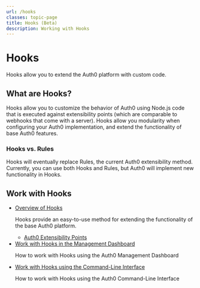 ```yaml
---
url: /hooks
classes: topic-page
title: Hooks (Beta)
description: Working with Hooks
---
```


<div class="topic-page-header">
  <div data-name="example" class="topic-page-badge"></div>
  <h1>Hooks</h1>
  <p>
    Hooks allow you to extend the Auth0 platform with custom code.
  </p>
</div>

<h2>What are Hooks?</h2>
<p>
  Hooks allow you to customize the behavior of Auth0 using Node.js code that is executed against extensibility points (which are comparable to webhooks that come with a server). Hooks allow you modularity when configuring your Auth0 implementation, and extend the functionality of base Auth0 features.
</p>

<h3> Hooks vs. Rules </h3>
<p>
  Hooks will eventually replace Rules, the current Auth0 extensibility method. Currently, you can use both Hooks and Rules, but Auth0 will implement new functionality in Hooks.
</p>

<h2>Work with Hooks</h2>

<ul class="topic-links">
  <li>
    <i class="icon icon-budicon-715"></i><a href="/auth0-hooks/overview">Overview of Hooks</a>
    <p>
      Hooks provide an easy-to-use method for extending the functionality of the base Auth0 platform.
    </p>
    <ul>
      <li>
        <i class="icon icon-budicon-695"></i><a href="/auth0-hooks/extensibility-points">Auth0 Extensibility Points</a>
      </li>
    </ul>
  </li>
  <li>
    <i class="icon icon-budicon-715"></i><a href="/auth0-hooks/dashboard">Work with Hooks in the Management Dashboard</a>
    <p>
      How to work with Hooks using the Auth0 Management Dashboard
    </p>
  </li>
  <li>
    <i class="icon icon-budicon-715"></i><a href="/auth0-hooks/cli">Work with Hooks using the Command-Line Interface</a>
    <p>
      How to work with Hooks using the Auth0 Command-Line Interface
    </p>
  </li>
</ul>
